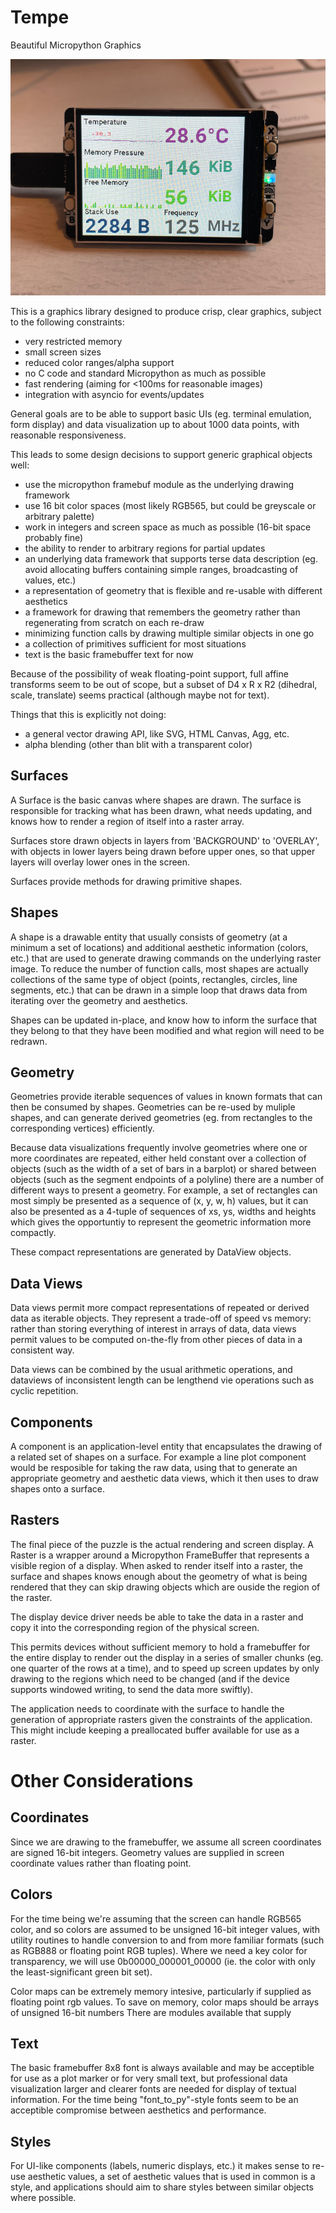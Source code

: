 # Tempe

Beautiful Micropython Graphics

<img src="./pico-tempe.png" alt="A Raspberry Pi Pico with a data visualization on a screen" />

This is a graphics library designed to produce crisp, clear graphics,
subject to the following constraints:

- very restricted memory
- small screen sizes
- reduced color ranges/alpha support
- no C code and standard Micropython as much as possible
- fast rendering (aiming for <100ms for reasonable images)
- integration with asyncio for events/updates

General goals are to be able to support basic UIs (eg. terminal emulation, form display)
and data visualization up to about 1000 data points, with reasonable responsiveness.

This leads to some design decisions to support generic graphical
objects well:

- use the micropython framebuf module as the underlying drawing framework
- use 16 bit color spaces (most likely RGB565, but could be greyscale or arbitrary palette)
- work in integers and screen space as much as possible (16-bit space probably fine)
- the ability to render to arbitrary regions for partial updates
- an underlying data framework that supports terse data description (eg. avoid allocating
  buffers containing simple ranges, broadcasting of values, etc.)
- a representation of geometry that is flexible and re-usable with different aesthetics
- a framework for drawing that remembers the geometry rather than regenerating from scratch
  on each re-draw
- minimizing function calls by drawing multiple similar objects in one go
- a collection of primitives sufficient for most situations
- text is the basic framebuffer text for now

Because of the possibility of weak floating-point support, full affine transforms seem
to be out of scope, but a subset of D4 x R x R2 (dihedral, scale, translate) seems
practical (although maybe not for text).

Things that this is explicitly not doing:
- a general vector drawing API, like SVG, HTML Canvas, Agg, etc.
- alpha blending (other than blit with a transparent color)


Surfaces
--------

A Surface is the basic canvas where shapes are drawn.  The surface is responsible for
tracking what has been drawn, what needs updating, and knows how to render a region of
itself into a raster array.

Surfaces store drawn objects in layers from 'BACKGROUND' to 'OVERLAY', with objects in
lower layers being drawn before upper ones, so that upper layers will overlay lower ones
in the screen.

Surfaces provide methods for drawing primitive shapes.

Shapes
------

A shape is a drawable entity that usually consists of geometry (at a minimum a set of
locations) and additional aesthetic information (colors, etc.) that are used to generate
drawing commands on the underlying raster image.  To reduce the number of function calls,
most shapes are actually collections of the same type of object (points, rectangles,
circles, line segments, etc.) that can be drawn in a simple loop that draws data from
iterating over the geometry and aesthetics.

Shapes can be updated in-place, and know how to inform the surface that they belong to
that they have been modified and what region will need to be redrawn.

Geometry
--------

Geometries provide iterable sequences of values in known formats that can then be consumed
by shapes.  Geometries can be re-used by muliple shapes, and can generate derived
geometries (eg. from rectangles to the corresponding vertices) efficiently.

Because data visualizations frequently involve geometries where one or more coordinates
are repeated, either held constant over a collection of objects (such as the width of a
set of bars in a barplot) or shared between objects (such as the segment endpoints of a
polyline) there are a number of different ways to present a geometry.  For example, a
set of rectangles can most simply be presented as a sequence of (x, y, w, h) values,
but it can also be presented as a 4-tuple of sequences of xs, ys, widths and heights
which gives the opportuntiy to represent the geometric information more compactly.

These compact representations are generated by DataView objects.

Data Views
----------

Data views permit more compact representations of repeated or derived data as iterable
objects.  They represent a trade-off of speed vs memory: rather than storing everything
of interest in arrays of data, data views permit values to be computed on-the-fly from
other pieces of data in a consistent way.

Data views can be combined by the usual arithmetic operations, and dataviews of
inconsistent length can be lengthend vie operations such as cyclic repetition.

Components
----------

A component is an application-level entity that encapsulates the drawing of a related
set of shapes on a surface.  For example a line plot component would be resposible
for taking the raw data, using that to generate an appropriate geometry and aesthetic
data views, which it then uses to draw shapes onto a surface.

Rasters
-------

The final piece of the puzzle is the actual rendering and screen display.  A Raster is
a wrapper around a Micropython FrameBuffer that represents a visible region of a display.
When asked to render itself into a raster, the surface and shapes knows enough about the
geometry of what is being rendered that they can skip drawing objects which are ouside
the region of the raster.

The display device driver needs be able to take the data in a raster and copy it into the
corresponding region of the physical screen.

This permits devices without sufficient memory to hold a framebuffer for the entire
display to render out the display in a series of smaller chunks (eg. one quarter of the
rows at a time), and to speed up screen updates by only drawing to the regions which need
to be changed (and if the device supports windowed writing, to send the data more swiftly).

The application needs to coordinate with the surface to handle the generation of appropriate
rasters given the constraints of the application.  This might include keeping a preallocated
buffer available for use as a raster.

Other Considerations
====================

Coordinates
-----------

Since we are drawing to the framebuffer, we assume all screen coordinates are signed 16-bit
integers.  Geometry values are supplied in screen coordinate values rather than floating point.

Colors
------

For the time being we're assuming that the screen can handle RGB565 color, and so colors are
assumed to be unsigned 16-bit integer values, with utility routines to handle conversion to
and from more familiar formats (such as RGB888 or floating point RGB tuples).  Where we need
a key color for transparency, we will use 0b00000_000001_00000 (ie. the color with only the
least-significant green bit set).

Color maps can be extremely memory intesive, particularly if supplied as floating point rgb
values.  To save on memory, color maps should be arrays of unsigned 16-bit numbers  There are modules available that supply

Text
----

The basic framebuffer 8x8 font is always available and may be acceptible for use as a plot
marker or for very small text, but professional data visualization larger and clearer fonts
are needed for display of textual information.  For the time being "font_to_py"-style fonts
seem to be an acceptible compromise between aesthetics and performance.

Styles
------

For UI-like components (labels, numeric displays, etc.) it makes sense to re-use aesthetic values,
a set of aesthetic values that is used in common is a style, and applications should aim to
share styles between similar objects where possible.



